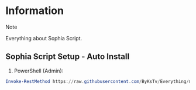# Information

> [!NOTE]
> Everything about Sophia Script.

## Sophia Script Setup - Auto Install

1. PowerShell (Admin):

```powershell
Invoke-RestMethod https://raw.githubusercontent.com/ByKsTv/Everything/main/Windows/Sophia_Script/Download.ps1 | Invoke-Expression

```
